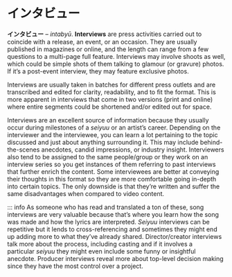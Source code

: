 # インタビュー

**インタビュー** – *intabyū*. **Interviews** are press activities carried out to coincide with a release, an event, or an occasion. They are usually published in magazines or online, and the length can range from a few questions to a multi-page full feature. Interviews may involve shoots as well, which could be simple shots of them talking to glamour (or gravure) photos. If it’s a post-event interview, they may feature exclusive photos.

Interviews are usually taken in batches for different press outlets and are transcribed and edited for clarity, readability, and to fit the format. This is more apparent in interviews that come in two versions (print and online) where entire segments could be shortened and/or edited out for space.   

Interviews are an excellent source of information because they usually occur during milestones of a *seiyuu* or an artist’s career. Depending on the interviewer and the interviewee, you can learn a lot pertaining to the topic discussed and just about anything surrounding it. This may include behind-the-scenes anecdotes, candid impressions, or industry insight. Interviewers also tend to be assigned to the same people/group or they work on an interview series so you get instances of them referring to past interviews that further enrich the content. Some interviewees are better at conveying their thoughts in this format so they are more comfortable going in-depth into certain topics. The only downside is that they’re written and suffer the same disadvantages when compared to video content.

::: info
As someone who has read and translated a ton of these, song interviews are very valuable because that’s where you learn how the song was made and how the lyrics are interpreted. *Seiyuu* interviews can be repetitive but it lends to cross-referencing and sometimes they might end up adding more to what they’ve already shared. Director/creator interviews talk more about the process, including casting and if it involves a particular *seiyuu* they might even include some funny or insightful anecdote. Producer interviews reveal more about top-level decision making since they have the most control over a project.
